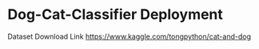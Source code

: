 # Dog-Cat-Classifier Deployment


Dataset Download Link
https://www.kaggle.com/tongpython/cat-and-dog
